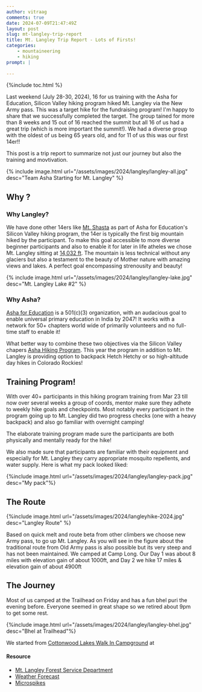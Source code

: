 ```yaml
---
author: vitraag
comments: true
date: 2024-07-09T21:47:49Z
layout: post
slug: mt-langley-trip-report 
title: Mt. Langley Trip Report - Lots of Firsts!
categories:
    - mountaineering
    - hiking
prompt: |
    
---
```

{%include toc.html %}

Last weekend (July 28-30, 2024), 16 for us training with the Asha for Education, Silicon Valley hiking program hiked Mt. Langley via the New Army pass. This was a target hike for the fundraising program! I'm happy to share that we successfully completed the target. The group tained for more than 8 weeks and 15 out of 16 reached the summit but all 16 of us had a great trip (which is more important the summit!). We had a diverse group with the oldest of us being 65 years old, and for 11 of us this was our first 14er!!

This post is a trip report to summarize not just our journey but also the training and movtivation.

{% include image.html url="/assets/images/2024/langley/langley-all.jpg" desc="Team Asha Starting for Mt. Langley" %}

## Why ?
### Why Langley?
We have done other 14ers like [Mt. Shasta](https://www.vitraag.com/2019/06/26/a-journey-to-summit-mt-shasta-trip-report/) as part of Asha for Education's Silicon Valley hiking program, the 14er is typically the first big mountain hiked by the participant. To make this goal accessible to more diverse beginner participants and also to enable it for later in life atheles we chose Mt. Langley sitting at [14,032 ft](https://en.wikipedia.org/wiki/Mount_Langley). The mountain is less technical without any glaciers but also a testament to the beauty of Mother nature with amazing views and lakes. A perfect goal encompassing strenousity and beauty!

{% include image.html url="/assets/images/2024/langley/langley-lake.jpg" desc="Mt. Langley Lake #2" %}

### Why Asha?
[Asha for Education](https://www.ashanet.org) is a 501(c)(3) organization, with an audacious goal to enable universal primary education in India by 2047! It works with a network for 50+ chapters world wide of primarily volunteers and no full-time staff to enable it!

What better way to combine these two objectives via the Silicon Valley chapers [Asha Hiking Program](https://sv.ashanet.org/team-asha-hiking-2024/). This year the program in addition to Mt. Langley is providing option to backpack Hetch Hetchy or so high-altitude day hikes in Colorado Rockies!

## Training Program!
With over 40+ participants in this hiking program training from Mar 23 till now over several weeks a group of coords, mentor make sure they adhete to weekly hike goals and checkpoints. Most notably every participant in the program going up to Mt. Langley did two progress checks (one with a heavy backpack) and also go familiar with overnight camping!

The elaborate training program made sure the participants are both physically and mentally ready for the hike!

We also made sure that participants are familiar with their equipment and especially for Mt. Langley they carry appropriate mosquito repellents, and water supply. Here is what my pack looked liked:

{%include image.html url="/assets/images/2024/langley/langley-pack.jpg" desc="My pack"%}

## The Route
{%include image.html url="/assets/images/2024/langleyhike-2024.jpg" desc="Langley Route" %}

Based on quick melt and route beta from other climbers we choose new Army pass, to go up Mt. Langley. As you will see in the figure about the traditional route from Old Army pass is also possible but its very steep and has not been maintained. We camped at Camp Long. Our Day 1 was about 8 miles with elevation gain of about 1000ft, and Day 2 we hike 17 miles & elevation gain of about 4900ft

## The Journey
Most of us camped at the Trailhead on Friday and has a fun bhel puri the evening before. Everyone seemed in great shape so we retired about 9pm to get some rest.

{%include image.html url="/assets/images/2024/langley/langley-bhel.jpg" desc="Bhel at Trailhead"%}

We started from [Cottonwood Lakes Walk In Campground](https://www.fs.usda.gov/recarea/inyo/recarea/?recid=20692) at 


 

#### Resource
- [Mt. Langley Forest Service Department](https://www.fs.usda.gov/recarea/inyo/recreation/outdoorlearning/recarea/?recid=20698&actid=120)
- [Weather Forecast](https://www.mountain-forecast.com/peaks/Mount-Langley/forecasts/4275)
- [Microspikes](https://www.amazon.com/Traction-Crampons-Stainless-Climbing-Mountaineering/dp/B07H4BL4KL)



